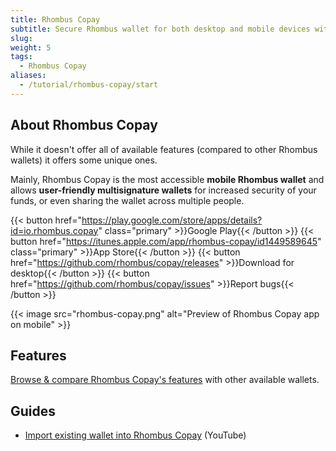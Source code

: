 ```yaml
---
title: Rhombus Copay
subtitle: Secure Rhombus wallet for both desktop and mobile devices with multi-sig support
slug:
weight: 5
tags:
  - Rhombus Copay
aliases:
  - /tutorial/rhombus-copay/start
---
```


## About Rhombus Copay

While it doesn't offer all of available features (compared to other Rhombus wallets) it offers some unique ones.

Mainly, Rhombus Copay is the most accessible **mobile Rhombus wallet** and allows **user-friendly multisignature wallets** for increased security of your funds, or even sharing the wallet across multiple people.


{{< button href="https://play.google.com/store/apps/details?id=io.rhombus.copay" class="primary" >}}Google Play{{< /button >}}
{{< button href="https://itunes.apple.com/app/rhombus-copay/id1449589645" class="primary" >}}App Store{{< /button >}}
{{< button href="https://github.com/rhombus/copay/releases" >}}Download for desktop{{< /button >}}
{{< button href="https://github.com/rhombus/copay/issues" >}}Report bugs{{< /button >}}

{{< image src="rhombus-copay.png" alt="Preview of Rhombus Copay app on mobile" >}}


## Features

[Browse & compare Rhombus Copay's features](/wiki/learn/wallets/overview/#comparison) with other available wallets.


## Guides

  - [Import existing wallet into Rhombus Copay](https://www.youtube.com/watch?v=VQW9AKa29h8) (YouTube)